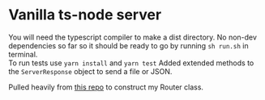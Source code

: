 # Vanilla ts-node server

You will need the typescript compiler to make a dist directory.  No non-dev dependencies so far so it should be ready to go by running `sh run.sh` in terminal.  
To run tests use `yarn install` and `yarn test`
Added extended methods to the `ServerResponse` object to send a file or JSON.

Pulled heavily from [this repo](https://github.com/devlysh/node-rest-api) to construct my Router class.
